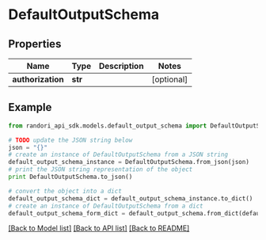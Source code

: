 # DefaultOutputSchema


## Properties

Name | Type | Description | Notes
------------ | ------------- | ------------- | -------------
**authorization** | **str** |  | [optional] 

## Example

```python
from randori_api_sdk.models.default_output_schema import DefaultOutputSchema

# TODO update the JSON string below
json = "{}"
# create an instance of DefaultOutputSchema from a JSON string
default_output_schema_instance = DefaultOutputSchema.from_json(json)
# print the JSON string representation of the object
print DefaultOutputSchema.to_json()

# convert the object into a dict
default_output_schema_dict = default_output_schema_instance.to_dict()
# create an instance of DefaultOutputSchema from a dict
default_output_schema_form_dict = default_output_schema.from_dict(default_output_schema_dict)
```
[[Back to Model list]](../README.md#documentation-for-models) [[Back to API list]](../README.md#documentation-for-api-endpoints) [[Back to README]](../README.md)


